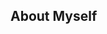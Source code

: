 ## About Myself

<!--

# Hello, I'm **Podsecworks** 👋

I’m a Cybersecurity professional with a passion for Technology,Data,Business,&Cyber. I enjoy working with legacy/emerging technologies and am currently learning Malware Analysis & YARA rules,and,revisiting Data science concepts every now and then

## 🚀 Skills
- Programming Languages: Powershell, Python, etc.
- Tools: Git, Docker, etc.

## 🔧 Projects
- [Project 1](https://github.com/podsecworks/Multicloud-security-auditing-tool)
- [Project 2](https://github.com/podsecworks/Zero-Trust-Architecture-Prototype)

## 📫 How to reach me
- LinkedIn: [Your LinkedIn](link)
- Email: [your.email@example.com](mailto:your.email@example.com)

## 🌱 Fun Facts
- I love reading books.
- I’m an avid digital strategist.

Thanks for visiting my profile!


- 🔭 I’m currently working on ...
- 🌱 I’m currently learning ...
- 👯 I’m looking to collaborate on ...
- 🤔 I’m looking for help with ...
- 💬 Ask me about ...
- 📫 How to reach me: ...
- 😄 Pronouns: ...
- ⚡ Fun fact: ...
-->
